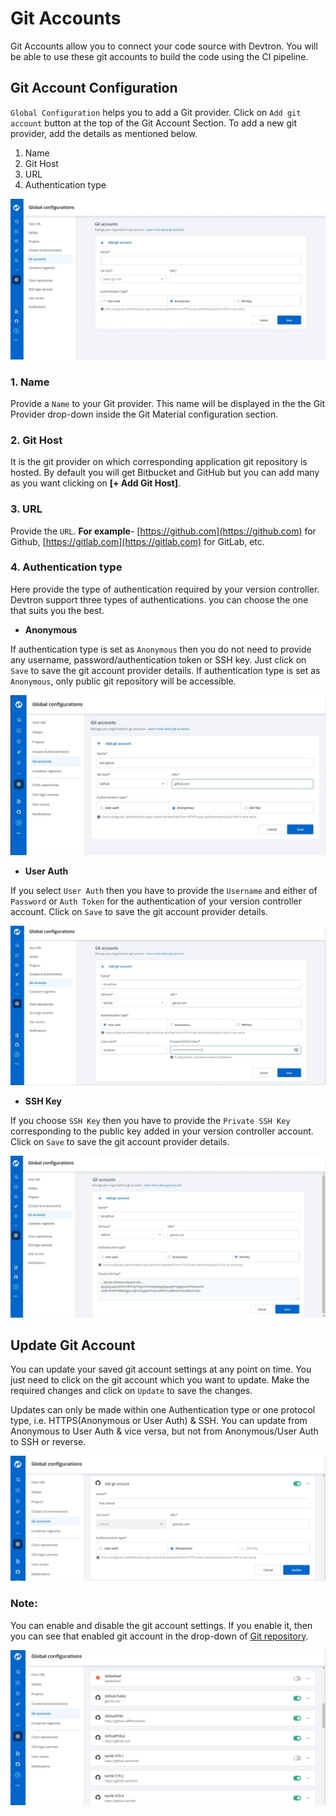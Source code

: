 # Git Accounts

Git Accounts allow you to connect your code source with Devtron. You will be able to use these git accounts to build the code using the CI pipeline.

## Git Account Configuration

`Global Configuration` helps you to add a Git provider. Click on `Add git account` button at the top of the Git Account Section. To add a new git provider, add the details as mentioned below.

1. Name
2. Git Host
3. URL
4. Authentication type


![](../../user-guide/global-configurations/images/git-accounts.jpg)

### 1. Name

Provide a `Name` to your Git provider. This name will be displayed in the the Git Provider drop-down inside the Git Material configuration section.

### 2. Git Host

It is the git provider on which corresponding application git repository is hosted. By default you will get Bitbucket and GitHub but you can add many as you want clicking on **[+ Add Git Host]**.

### 3. URL

Provide the `URL`. **For example**- [https://github.com](https://github.com) for Github, [https://gitlab.com](https://gitlab.com) for GitLab, etc.

### 4. Authentication type

Here provide the type of authentication required by your version controller. Devtron support three types of authentications. you can choose the one that suits you the best.

* **Anonymous**

If authentication type is set as `Anonymous` then you do not need to provide any username, password/authentication token or SSH key. Just click on `Save` to save the git account provider details. If authentication type is set as `Anonymous`, only public git repository will be accessible.

![](../../user-guide/global-configurations/images/git-accounts-anonymous.jpg)

* **User Auth**

If you select `User Auth` then you have to provide the `Username` and either of `Password` or `Auth Token` for the authentication of your version controller account. Click on `Save` to save the git account provider details.

![](../../user-guide/global-configurations/images/git-accounts-user-auth.jpg)

* **SSH Key**

If you choose `SSH Key` then you have to provide the `Private SSH Key` corresponding to the public key added in your version controller account. Click on `Save` to save the git account provider details.

![](../../user-guide/global-configurations/images/git-accounts-ssh.jpg)

## Update Git Account

You can update your saved git account settings at any point on time. You just need to click on the git account which you want to update. Make the required changes and click on `Update` to save the changes.

Updates can only be made within one Authentication type or one protocol type, i.e. HTTPS(Anonymous or User Auth) & SSH. You can update from Anonymous to User Auth & vice versa, but not from Anonymous/User Auth to SSH or reverse.

![](../../user-guide/global-configurations/images/git-account-update.jpg)

### Note:

You can enable and disable the git account settings. If you enable it, then you can see that enabled git account in the drop-down of [Git repository](../creating-application/git-material.md).

![](../../user-guide/global-configurations/images/git-account-enable-disable.jpg)
